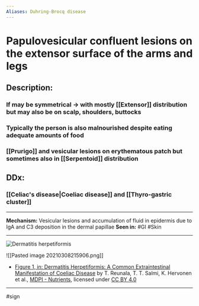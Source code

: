 ```yaml
---
Aliases: Duhring-Brocq disease
---
```

# Papulovesicular confluent lesions on the extensor surface of the arms and legs
## Description:
### If may be symmetrical -> with mostly [[Extensor]] distribution but may also be on scalp, shoulders, buttocks
### Typically the person is also malnourished despite eating adequate amounts of food 
### [[Prurigo]] and vesicular lesions on erythematous patch but sometimes also in [[Serpentoid]] distribution
## DDx:
### [[Celiac's disease|Coeliac disease]] and [[Thyro-gastric cluster]]

---
**Mechanism:** Vesicular lesions and accumulation of fluid in epidermis due to IgA and C3 deposition in the dermal papillae
**Seen in:** #GI #Skin 

---
![Dermatitis herpetiformis](https://dermnetnz.org/assets/Uploads/immune/s/dh4__WatermarkedWyJXYXRlcm1hcmtlZCJd.jpg)

![[Pasted image 20210308215906.png]]
-  [Figure 1, in: Dermatitis Herpetiformis: A Common Extraintestinal Manifestation of Coeliac Disease](https://www.mdpi.com/2072-6643/10/5/602) by T. Reunala, T. T. Salmi, K. Hervonen et al., [MDPI - Nutrients](https://www.mdpi.com/2072-6643/10/5/602), licensed under [CC BY 4.0](http://creativecommons.org/licenses/by/4.0/)

---
#sign 